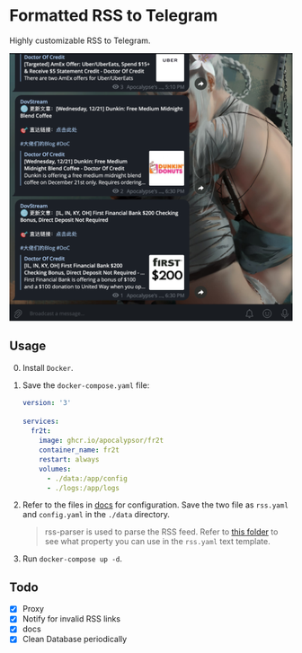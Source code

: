 # Formatted RSS to Telegram

Highly customizable RSS to Telegram.

![sample](./docs/assets/screenshot-of-chat.png)

## Usage

0. Install `Docker`.
1. Save the `docker-compose.yaml` file:

    ```yaml
    version: '3'

    services:
      fr2t:
        image: ghcr.io/apocalypsor/fr2t
        container_name: fr2t
        restart: always
        volumes:
          - ./data:/app/config
          - ./logs:/app/logs
    ```

2. Refer to the files in [docs](./docs) for configuration. Save the two file as `rss.yaml` and `config.yaml` in
   the `./data` directory.
   > rss-parser is used to parse the RSS feed. Refer
   to [this folder](https://github.com/rbren/rss-parser/tree/master/test/output) to see what property you can use in
   the `rss.yaml` text template.
3. Run `docker-compose up -d`.

## Todo

- [x] Proxy
- [x] Notify for invalid RSS links
- [x] docs
- [x] Clean Database periodically
